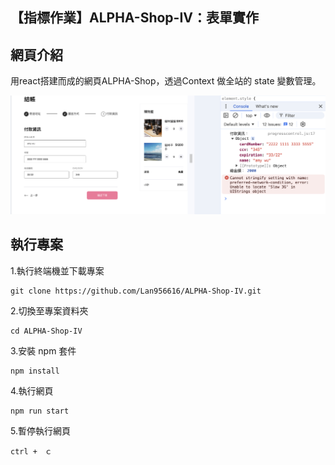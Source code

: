 


## 【指標作業】ALPHA-Shop-IV：表單實作

## 網頁介紹

用react搭建而成的網頁ALPHA-Shop，透過Context 做全站的 state 變數管理。

![image](https://github.com/Lan956616/ALPHA-Shop-IV/blob/main/%E6%88%AA%E5%9C%96%202024-08-08%20%E4%B8%AD%E5%8D%8812.13.20.png)

## 執行專案

1.執行終端機並下載專案

```
git clone https://github.com/Lan956616/ALPHA-Shop-IV.git
```

2.切換至專案資料夾

```
cd ALPHA-Shop-IV
```

3.安裝 npm 套件

```
npm install
```

4.執行網頁

```
npm run start
```

5.暫停執行網頁

```
ctrl +　ｃ
```
